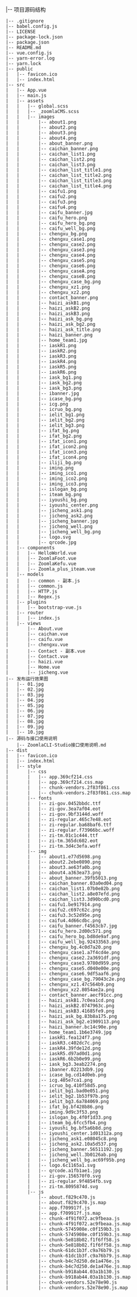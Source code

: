 |-- 项目源码结构

    |-- .gitignore
    |-- babel.config.js
    |-- LICENSE
    |-- package-lock.json
    |-- package.json
    |-- README.md
    |-- vue.config.js
    |-- yarn-error.log
    |-- yarn.lock
    |-- public
    |   |-- favicon.ico
    |   |-- index.html
    |-- src
    |   |-- App.vue
    |   |-- main.js
    |   |-- assets
    |   |   |-- global.scss
    |   |   |-- _zoomlaCMS.scss
    |   |   |-- images
    |   |       |-- about1.png
    |   |       |-- about2.png
    |   |       |-- about3.png
    |   |       |-- about4.png
    |   |       |-- about_banner.png
    |   |       |-- caichan_banner.png
    |   |       |-- caichan_list1.png
    |   |       |-- caichan_list2.png
    |   |       |-- caichan_list3.png
    |   |       |-- caichan_list_title1.png
    |   |       |-- caichan_list_title2.png
    |   |       |-- caichan_list_title3.png
    |   |       |-- caichan_list_title4.png
    |   |       |-- caifu1.png
    |   |       |-- caifu2.png
    |   |       |-- caifu3.png
    |   |       |-- caifu4.png
    |   |       |-- caifu_banner.jpg
    |   |       |-- caifu_hero.png
    |   |       |-- caifu_hero_bg.png
    |   |       |-- caifu_well_bg.png
    |   |       |-- chengxu_bg.png
    |   |       |-- chengxu_case1.png
    |   |       |-- chengxu_case2.png
    |   |       |-- chengxu_case3.png
    |   |       |-- chengxu_case4.png
    |   |       |-- chengxu_case5.png
    |   |       |-- chengxu_case6.png
    |   |       |-- chengxu_caseA.png
    |   |       |-- chengxu_caseB.png
    |   |       |-- chengxu_case_bg.png
    |   |       |-- chengxu_xz1.png
    |   |       |-- chengxu_xz2.png
    |   |       |-- contact_banner.png
    |   |       |-- haizi_askB1.png
    |   |       |-- haizi_askB2.png
    |   |       |-- haizi_askB3.png
    |   |       |-- haizi_ask_bg.png
    |   |       |-- haizi_ask_bg2.png
    |   |       |-- haizi_ask_title.png
    |   |       |-- haizi_banner.png
    |   |       |-- home_team1.jpg
    |   |       |-- iaskR1.png
    |   |       |-- iaskR2.png
    |   |       |-- iaskR3.png
    |   |       |-- iaskR4.png
    |   |       |-- iaskR5.png
    |   |       |-- iaskR6.png
    |   |       |-- iask_bg1.png
    |   |       |-- iask_bg2.png
    |   |       |-- iask_bg3.png
    |   |       |-- ibanner.jpg
    |   |       |-- icase_bg.png
    |   |       |-- icg.png
    |   |       |-- icruo_bg.png
    |   |       |-- ielit_bg1.png
    |   |       |-- ielit_bg2.png
    |   |       |-- ielit_bg3.png
    |   |       |-- ifat_bg.png
    |   |       |-- ifat_bg2.png
    |   |       |-- ifat_icon1.png
    |   |       |-- ifat_icon2.png
    |   |       |-- ifat_icon3.png
    |   |       |-- ifat_icon4.png
    |   |       |-- iliji_bg.png
    |   |       |-- iming.png
    |   |       |-- iming_ico1.png
    |   |       |-- iming_ico2.png
    |   |       |-- iming_ico3.png
    |   |       |-- islogan_bg.png
    |   |       |-- iteam_bg.png
    |   |       |-- iyoushi_bg.png
    |   |       |-- iyoushi_center.png
    |   |       |-- jicheng_ask1.png
    |   |       |-- jicheng_ask2.png
    |   |       |-- jicheng_banner.jpg
    |   |       |-- jicheng_well.png
    |   |       |-- jicheng_well_bg.png
    |   |       |-- logo.svg
    |   |       |-- qrcode.jpg
    |   |-- components
    |   |   |-- HelloWorld.vue
    |   |   |-- ZoomlaFoot.vue
    |   |   |-- ZoomlaKefu.vue
    |   |   |-- Zoomla_plus_iteam.vue
    |   |-- models
    |   |   |-- common - 副本.js
    |   |   |-- common.js
    |   |   |-- HTTP.js
    |   |   |-- Regex.js
    |   |-- plugins
    |   |   |-- bootstrap-vue.js
    |   |-- router
    |   |   |-- index.js
    |   |-- views
    |       |-- About.vue
    |       |-- caichan.vue
    |       |-- caifu.vue
    |       |-- chengxu.vue
    |       |-- Contact - 副本.vue
    |       |-- Contact.vue
    |       |-- haizi.vue
    |       |-- Home.vue
    |       |-- jicheng.vue
    |-- 发布运行效果图
    |   |-- 01.jpg
    |   |-- 02.jpg
    |   |-- 03.jpg
    |   |-- 04.jpg
    |   |-- 05.jpg
    |   |-- 06.jpg
    |   |-- 07.jpg
    |   |-- 08.jpg
    |   |-- 09.jpg
    |   |-- 10.jpg
    |-- 源码与接口使用说明
        |-- ZoomlaCLI-Studio接口使用说明.md
    |-- dist
    |   |-- favicon.ico
    |   |-- index.html
    |   |-- style
    |       |-- css
    |       |   |-- app.369cf214.css
    |       |   |-- app.369cf214.css.map
    |       |   |-- chunk-vendors.2f83f861.css
    |       |   |-- chunk-vendors.2f83f861.css.map
    |       |-- fonts
    |       |   |-- zi-gov.0452bbdc.ttf
    |       |   |-- zi-gov.3ea7af04.eot
    |       |   |-- zi-gov.9bf3144d.woff
    |       |   |-- zi-regular.465c7e48.eot
    |       |   |-- zi-regular.ba68baf6.ttf
    |       |   |-- zi-regular.f73966bc.woff
    |       |   |-- zi-tm.01c1c444.ttf
    |       |   |-- zi-tm.365dc602.eot
    |       |   |-- zi-tm.3d4c3efa.woff
    |       |-- img
    |       |   |-- about1.e77d5698.png
    |       |   |-- about2.2ebe0890.png
    |       |   |-- about3.ae63fa0b.png
    |       |   |-- about4.a363ea73.png
    |       |   |-- about_banner.39fb5013.png
    |       |   |-- caichan_banner.03a0ed04.png
    |       |   |-- caichan_list1.07b0e82b.png
    |       |   |-- caichan_list2.a8e07efd.png
    |       |   |-- caichan_list3.3d90bcd0.png
    |       |   |-- caifu1.be917914.png
    |       |   |-- caifu2.c697c62c.png
    |       |   |-- caifu3.3c52d95e.png
    |       |   |-- caifu4.4d66cdbc.png
    |       |   |-- caifu_banner.f4563cb7.jpg
    |       |   |-- caifu_hero.2d00c571.png
    |       |   |-- caifu_hero_bg.bd8de9af.png
    |       |   |-- caifu_well_bg.92433563.png
    |       |   |-- chengxu_bg.4c0d7a20.png
    |       |   |-- chengxu_case1.a7f4cd4e.png
    |       |   |-- chengxu_case2.2a3691df.png
    |       |   |-- chengxu_case3.9780d959.png
    |       |   |-- chengxu_case5.d040e00e.png
    |       |   |-- chengxu_case6.9df5aaf6.png
    |       |   |-- chengxu_case_bg.79043c2e.png
    |       |   |-- chengxu_xz1.47c564b9.png
    |       |   |-- chengxu_xz2.8054ae2a.png
    |       |   |-- contact_banner.aecf91cc.png
    |       |   |-- haizi_askB1.7c0ea1cd.png
    |       |   |-- haizi_askB2.0747963c.png
    |       |   |-- haizi_askB3.41685fe9.png
    |       |   |-- haizi_ask_bg.83b8a175.png
    |       |   |-- haizi_ask_bg2.e1909113.png
    |       |   |-- haizi_banner.bc14c90e.png
    |       |   |-- home_team1.1b6e3749.jpg
    |       |   |-- iaskR1.fea124f7.png
    |       |   |-- iaskR3.c402dc7c.png
    |       |   |-- iaskR4.39fde12d.png
    |       |   |-- iaskR5.d97ad0d1.png
    |       |   |-- iaskR6.6b2b0e99.png
    |       |   |-- iask_bg3.3eab2274.png
    |       |   |-- ibanner.02213db9.jpg
    |       |   |-- icase_bg.cd14d0eb.png
    |       |   |-- icg.405e7ca1.png
    |       |   |-- icruo_bg.410f58d5.png
    |       |   |-- ielit_bg1.bad0e051.png
    |       |   |-- ielit_bg2.1b53f97b.png
    |       |   |-- ielit_bg3.6a784069.png
    |       |   |-- ifat_bg.bf428b86.png
    |       |   |-- iming.9d9c3f53.png
    |       |   |-- islogan_bg.4f0f1d33.png
    |       |   |-- iteam_bg.6fcc5fb4.png
    |       |   |-- iyoushi_bg.bf5a6b8d.png
    |       |   |-- iyoushi_center.1d01312a.png
    |       |   |-- jicheng_ask1.e08045c8.png
    |       |   |-- jicheng_ask2.10a5d537.png
    |       |   |-- jicheng_banner.56511192.jpg
    |       |   |-- jicheng_well.3b0126ab.png
    |       |   |-- jicheng_well_bg.ac69f95b.png
    |       |   |-- logo.6c1165a1.svg
    |       |   |-- qrcode.a1fb1ae1.jpg
    |       |   |-- zi-gov.156570f0.svg
    |       |   |-- zi-regular.9f4854fb.svg
    |       |   |-- zi-tm.8095874d.svg
    |       |-- js
    |           |-- about.f829c470.js
    |           |-- about.f829c470.js.map
    |           |-- app.f709917f.js
    |           |-- app.f709917f.js.map
    |           |-- chunk-4f91f072.ac9fbeaa.js
    |           |-- chunk-4f91f072.ac9fbeaa.js.map
    |           |-- chunk-5745908e.c0f159b3.js
    |           |-- chunk-5745908e.c0f159b3.js.map
    |           |-- chunk-5e818b02.f1f6ff58.js
    |           |-- chunk-5e818b02.f1f6ff58.js.map
    |           |-- chunk-61dc1b3f.c9a76b79.js
    |           |-- chunk-61dc1b3f.c9a76b79.js.map
    |           |-- chunk-b4c7d250.de1a476e.js
    |           |-- chunk-b4c7d250.de1a476e.js.map
    |           |-- chunk-b918ab44.03a1b130.js
    |           |-- chunk-b918ab44.03a1b130.js.map
    |           |-- chunk-vendors.52e78e90.js
    |           |-- chunk-vendors.52e78e90.js.map